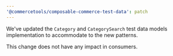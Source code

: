 ```yaml
---
'@commercetools/composable-commerce-test-data': patch
---
```


We've updated the `Category` and `CategorySearch` test data models implementation to accommodate to the new patterns.

This change does not have any impact in consumers.
